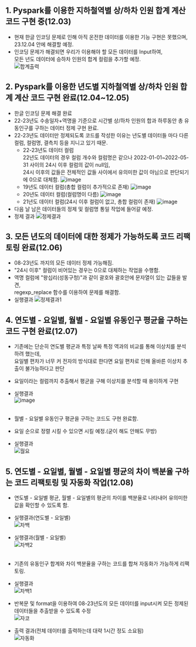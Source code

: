## 1. Pyspark를 이용한 지하철역별 상/하차 인원 합계 계산 코드 구현 중(12.03)
- 현재 한글 인코딩 문제로 인해 아직 온전한 데이터를 이용한 기능 구현은 못했으며,<br>
23.12.04 안에 해결할 예정.
- 인코딩 문제가 해결되면 우리가 이용해야 할 모든 데이터를 Input하여,<br>
모든 년도 데이터에 승하차 인원의 합계 컬럼을 추가할 예정.<br>
![합계출력](https://github.com/wambatcodeeee/23-Data-Analytics-Project/assets/103747580/29453e5a-2f79-43b6-ae52-e6975a0f83c2)

## 2. Pyspark를 이용한 년도별 지하철역별 상/하차 인원 합계 계산 코드 구현 완료(12.04~12.05)
- 한글 인코딩 문제 해결 완료
- 22-23년도 수송일자+역명을 기준으로 시간별 상/하차 인원의 합과 하루동안 총 유동인구를 구하는 데이터 정제 구현 완료.
- 22-23년도 데이터만 정제되도록 코드를 작성한 이유는 년도별 데이터들 마다 다른 컬럼, 컬럼명, 결측치 등을 지니고 있기 때문.
  - 22-23년도 데이터 컬럼<br>
    22년도 데이터의 경우 컬럼 개수와 컬럼명은 같으나 2022-01-01~2022-05-31 사이의 24시 이후 컬럼의 값이 null임,<br>
    24시 이후의 값들은 전체적인 값들 사이에서 유의미한 값이 아님으로 판단되기에 0으로 대체함.
  ![image](https://github.com/wambatcodeeee/23-Data-Analytics-Project/assets/103747580/46a3deef-10e0-4974-a570-1c7112d7712e)
  - 19년도 데이터 컬럼(총합 컬럼이 추가적으로 존재)
  ![image](https://github.com/wambatcodeeee/23-Data-Analytics-Project/assets/103747580/0d72f0b0-b42f-4509-a065-ae3fab6cd2a5)
  - 20년도 데이터 컬럼(컬럼명이 다름)
  ![image](https://github.com/wambatcodeeee/23-Data-Analytics-Project/assets/103747580/4b6eeb78-4a2e-4e5d-94eb-395676a751fe)
  - 21년도 데이터 컬럼(24시 이후 컬럼이 없고, 총합 컬럼이 존재)
  ![image](https://github.com/wambatcodeeee/23-Data-Analytics-Project/assets/103747580/26f4db67-59c3-4c5f-9f20-bf746695e288)
- 다음 날 남은 데이터들의 정제 및 컬럼명 통일 작업에 들어갈 예정.
- 정제 결과
![정제결과](https://github.com/wambatcodeeee/23-Data-Analytics-Project/assets/103747580/27941608-b788-4a3e-8b6c-1acff4ae8ea0)

## 3. 모든 년도의 데이터에 대한 정제가 가능하도록 코드 리팩토링 완료(12.06)
- 08-23년도 까지의 모든 데이터 정제 가능해짐.
- "24시 이후" 컬럼이 비어있는 경우는 0으로 대체하는 작업을 수행함.
- 역명 컬럼에 "왕십리(성동구청)"과 같이 괄호와 괄호안에 문자열이 있는 값들을 발견,<br>
  regexp_replace 함수를 이용하여 문제를 해결함.
- 실행결과
  ![정제결과1](https://github.com/wambatcodeeee/23-Data-Analytics-Project/assets/103747580/cdab52ce-cd9b-4768-8864-e61bbe5fca1d)

## 4. 연도별 - 요일별, 월별 - 요일별 유동인구 평균을 구하는 코드 구현 완료(12.07)
- 기존에는 단순히 연도별 평균과 특정 날짜 특정 역과의 비교를 통해 이상치를 분석하려 했는데, <br>
요일별 편차가 너무 커 전자의 방식대로 한다면 요일 편차로 인해 올바른 이상치 추출이 불가능하다고 판단 
- 요일이라는 컬럼까지 추출해서 평균을 구해 이상치를 분석할 때 용이하게 구현<br>
- 실행결과<br>
![image](https://github.com/kingmingseo/23_BDP_Project/assets/101965138/f40e50e7-dbc1-4c81-acc3-b5d9095d41f8)<br><br>

- 월별 - 요일별 유동인구 평균을 구하는 코드도 구현 완료함.
- 요일 순으로 정렬 시킬 수 있으면 시킬 예정.(굳이 해도 안해도 무방)
- 실행결과<br>
![월요](https://github.com/wambatcodeeee/23-Data-Analytics-Project/assets/103747580/7450d8a9-ac0f-45f0-bfdf-3d86b1eac0e1)

## 5. 연도별 - 요일별, 월별 - 요일별 평균의 차이 백분율 구하는 코드 리팩토링 및 자동화 작업(12.08)
- 연도별 - 요일별 평균, 월별 - 요일별의 평균의 차이를 백분율로 나타내어 유의미한 값을 확인할 수 있도록 함.
- 실행결과(연도별 - 요일별)<br>
  ![차백](https://github.com/wambatcodeeee/23-Data-Analytics-Project/assets/103747580/00a0e824-d269-4937-896d-dd1e15726e5b) <br>
- 실행결과(월별 - 요일별)<br>
  ![차백2](https://github.com/wambatcodeeee/23-Data-Analytics-Project/assets/103747580/0fba9865-e529-49c2-b708-a209f214d253) <br><br>
  
- 기존의 유동인구 합계와 차이 백분율을 구하는 코드를 합쳐 자동화가 가능하게 리팩토링.
- 실행결과<br>
  ![차백1](https://github.com/wambatcodeeee/23-Data-Analytics-Project/assets/103747580/1e2abbf0-f4ba-476e-9780-92aa84db0761)

- 반복문 및 format을 이용하여 08-23년도의 모든 데이터를 input시켜 모든 정제된 데이터들을 추출받을 수 있도록 수정<br>
  ![자코](https://github.com/wambatcodeeee/23-Data-Analytics-Project/assets/103747580/963280bc-5d16-4f09-bdf1-9dc37fc11f6f)
- 출력 결과(전체 데이터를 출력하는데 대략 1시간 정도 소요됨)<br>
  ![자동화](https://github.com/wambatcodeeee/23-Data-Analytics-Project/assets/103747580/1db28c24-9f33-42e6-84d0-b04b384922f9)


